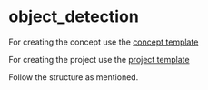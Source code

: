 # object_detection

For creating the concept use the [concept template](https://github.com/commit-live-students/content_creator/tree/master/concept-template)

For creating the project use the [project template](https://github.com/commit-live-students/content_creator/tree/master/project-template)

Follow the structure as mentioned. 

